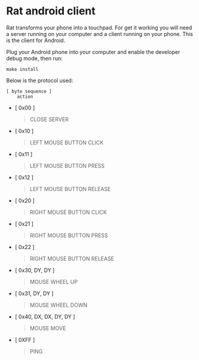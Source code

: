 # Rat android client

Rat transforms your phone into a touchpad. For get it working you will need a server running on your computer and a client running on your phone. This is the client for Android.

Plug your Android phone into your computer and enable the developer debug mode, then run:

    make install

Below is the protocol used:

    [ byte sequence ]
        action

* [ 0x00 ]
    > CLOSE SERVER

* [ 0x10 ]
    > LEFT MOUSE BUTTON CLICK

* [ 0x11 ]
    > LEFT MOUSE BUTTON PRESS

* [ 0x12 ]
    > LEFT MOUSE BUTTON RELEASE

* [ 0x20 ]
    > RIGHT MOUSE BUTTON CLICK

* [ 0x21 ]
    > RIGHT MOUSE BUTTON PRESS

* [ 0x22 ]
    > RIGHT MOUSE BUTTON RELEASE

* [ 0x30, DY, DY ]
    > MOUSE WHEEL UP

* [ 0x31, DY, DY ]
    > MOUSE WHEEL DOWN

* [ 0x40, DX, DX, DY, DY ]
    > MOUSE MOVE

* [ 0XFF ]
    > PING


